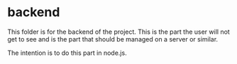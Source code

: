 # backend
This folder is for the backend of the project. This is the part the user will not get to see and is the part that should be managed on a server or similar.

The intention is to do this part in node.js.